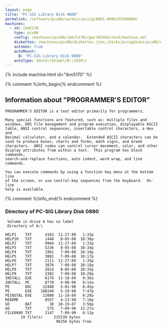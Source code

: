 ```yaml
---
layout: page
title: "PC-SIG Library Disk #880"
permalink: /software/pcx86/sw/misc/pcsig/0001-0999/DISK0880/
machines:
  - id: ibm5170
    type: pcx86
    config: /machines/pcx86/ibm/5170/cga/1024kb/rev3/machine.xml
    diskettes: /machines/pcx86/diskettes.json,/disks/pcsigdisks/pcx86/diskettes.json
    autoGen: true
    autoMount:
      B: "PC-SIG Library Disk 0880"
    autoType: $date\r$time\rB:\rDIR\r
---
```


{% include machine.html id="ibm5170" %}

{% comment %}info_begin{% endcomment %}

## Information about "PROGRAMMER'S EDITOR"

    PROGRAMMER'S EDITOR is a text editor primarily for programmers.
    
    Many special functions are featured, such as: multiple files and
    windows, DOS file management and program execution, displayable ASCII
    table, ANSI control sequences, insertable control characters, a Hex and
    Decimal calculator, and a calendar.  Extended ASCII characters can be
    used to produce boxes, charts and forms, math signs, and Greek
    characters.  ANSI codes can control cursor movement, color, and other
    display attributes from within a text.  This program has block commands,
    search-and-replace functions, auto indent, word wrap, and line commands.
    
    You can execute commands by using a function key menu at the bottom line
    of the screen, or use control-key sequences from the keyboard.  On-line
    help is available.
{% comment %}info_end{% endcomment %}


### Directory of PC-SIG Library Disk 0880

     Volume in drive A has no label
     Directory of A:\

    HELP1    TXT      4163  11-27-89   1:33p
    HELP10   TXT      1448   8-05-88  10:36p
    HELP2    TXT      9904  11-27-89   1:33p
    HELP3    TXT      5236   8-05-88  10:34p
    HELP4    TXT      1961   7-09-88  10:16p
    HELP5    TXT      3081   7-09-88  10:17p
    HELP6    TXT      2111  11-27-89   1:35p
    HELP7    TXT      3876   7-09-88  10:18p
    HELP8    TXT      2014   8-05-88  10:35p
    HELP9    TXT      2382   7-09-88  10:20p
    INSTALL  EXE      6176  11-18-89   9:36a
    INSTALL  PE       8770   4-06-90   9:14a
    PE       DOC     22480   5-01-90   8:45p
    PE       EXE    108240   5-29-90   7:47p
    PEINSTAL EXE     22080  11-18-89   9:28a
    README            8557   4-23-90   7:16p
    GO       BAT        38  10-19-87   3:56p
    GO       TXT       575   7-09-90  12:27a
    FILE0880 TXT      2147   7-09-90   6:11p
           19 file(s)     215239 bytes
                           96256 bytes free
